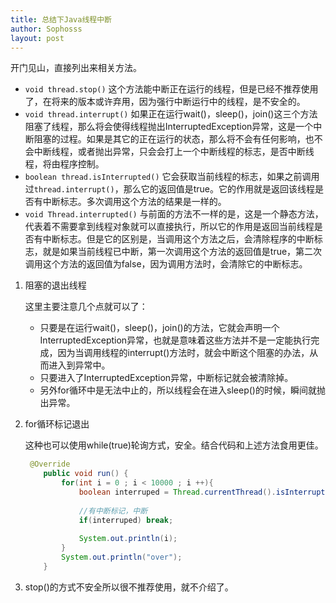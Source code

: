 ```yaml
---
title: 总结下Java线程中断
author: Sophosss
layout: post
---
```

开门见山，直接列出来相关方法。

- `void thread.stop()`
  这个方法能中断正在运行的线程，但是已经不推荐使用了，在将来的版本或许弃用，因为强行中断运行中的线程，是不安全的。
- `void thread.interrupt()`
  如果正在运行wait()，sleep()，join()这三个方法阻塞了线程，那么将会使得线程抛出InterruptedException异常，这是一个中断阻塞的过程。如果是其它的正在运行的状态，那么将不会有任何影响，也不会中断线程，或者抛出异常，只会会打上一个中断线程的标志，是否中断线程，将由程序控制。
- `boolean thread.isInterrupted()`
  它会获取当前线程的标志，如果之前调用过`thread.interrupt()`，那么它的返回值是true。它的作用就是返回该线程是否有中断标志。多次调用这个方法的结果是一样的。
- `void Thread.interrupted()`
  与前面的方法不一样的是，这是一个静态方法，代表着不需要拿到线程对象就可以直接执行，所以它的作用是返回当前线程是否有中断标志。但是它的区别是，当调用这个方法之后，会清除程序的中断标志，就是如果当前线程已中断，第一次调用这个方法的返回值是true，第二次调用这个方法的返回值为false，因为调用方法时，会清除它的中断标志。

1. 阻塞的退出线程

   这里主要注意几个点就可以了：

   - 只要是在运行wait()，sleep()，join()的方法，它就会声明一个InterruptedException异常，也就是意味着这些方法并不是一定能执行完成，因为当调用线程的interrupt()方法时，就会中断这个阻塞的办法，从而进入到异常中。
   - 只要进入了InterruptedException异常，中断标记就会被清除掉。
   - 另外for循环中是无法中止的，所以线程会在进入sleep()的时候，瞬间就抛出异常。

2. for循环标记退出

   这种也可以使用while(true)轮询方式，安全。结合代码和上述方法食用更佳。

   ```java
   	@Override
       public void run() {
           for(int i = 0 ; i < 10000 ; i ++){
               boolean interruped = Thread.currentThread().isInterrupted();
               
               //有中断标记，中断
               if(interruped) break;
               
               System.out.println(i);
           }
           System.out.println("over");
       }
   ```

3. stop()的方式不安全所以很不推荐使用，就不介绍了。